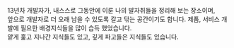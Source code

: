 13년차 개발자가, 내스스로 그동안에 이룬 나의 발자취들을 정리해 보는 장소이며,  
앞으로 개발자로 더 오래 남을 수 있도록 갈고 닦는 공간이기도 합니다.
제품, 서비스 개발에 필요한 배경지식들을 많이 습득 했었습니다.  
얕게 훑고 지나간 지식들도 있고, 깊게 파고들은 지식들도 있습니다.